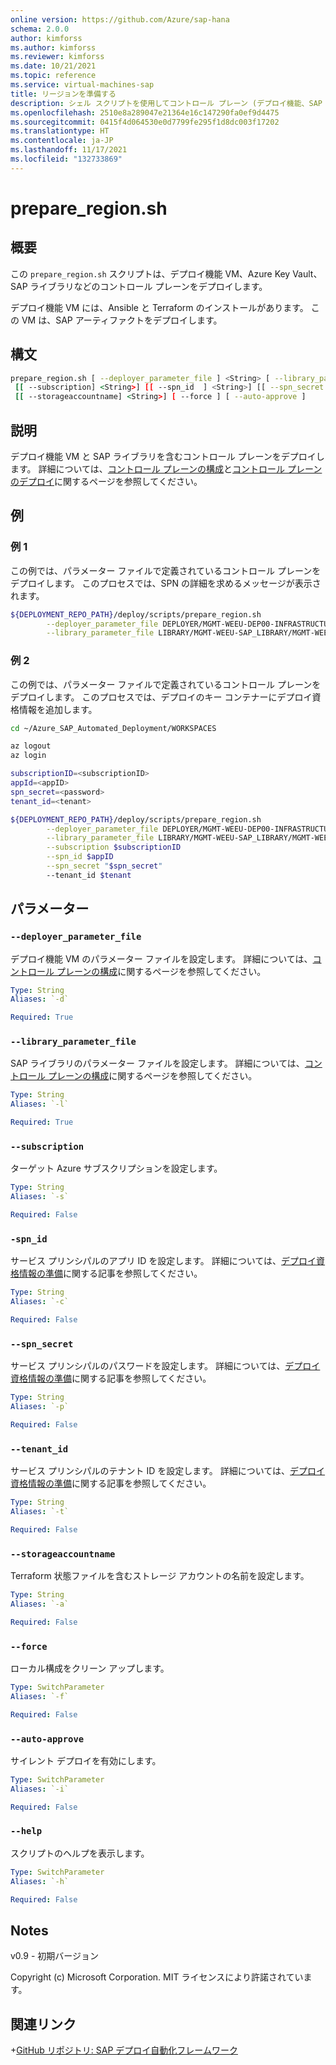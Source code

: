```yaml
---
online version: https://github.com/Azure/sap-hana
schema: 2.0.0
author: kimforss
ms.author: kimforss
ms.reviewer: kimforss
ms.date: 10/21/2021
ms.topic: reference
ms.service: virtual-machines-sap
title: リージョンを準備する
description: シェル スクリプトを使用してコントロール プレーン (デプロイ機能、SAP ライブラリ) をデプロイします。
ms.openlocfilehash: 2510e8a289047e21364e16c147290fa0ef9d4475
ms.sourcegitcommit: 0415f4d064530e0d7799fe295f1d8dc003f17202
ms.translationtype: HT
ms.contentlocale: ja-JP
ms.lasthandoff: 11/17/2021
ms.locfileid: "132733869"
---
```

# <a name="prepare_regionsh"></a>prepare_region.sh

## <a name="synopsis"></a>概要
この `prepare_region.sh` スクリプトは、デプロイ機能 VM、Azure Key Vault、SAP ライブラリなどのコントロール プレーンをデプロイします。

デプロイ機能 VM には、Ansible と Terraform のインストールがあります。 この VM は、SAP アーティファクトをデプロイします。

## <a name="syntax"></a>構文

```bash
prepare_region.sh [ --deployer_parameter_file ] <String> [ --library_parameter_file ] <String>
 [[ --subscription] <String>] [[ --spn_id  ] <String>] [[ --spn_secret ] <String>] [[ --tenant_id ] <String>]
 [[ --storageaccountname] <String>] [ --force ] [ --auto-approve ]
```

## <a name="description"></a>説明
デプロイ機能 VM と SAP ライブラリを含むコントロール プレーンをデプロイします。 詳細については、[コントロール プレーンの構成](../automation-configure-control-plane.md)と[コントロール プレーンのデプロイ](../automation-deploy-control-plane.md)に関するページを参照してください。

## <a name="examples"></a>例

### <a name="example-1"></a>例 1

この例では、パラメーター ファイルで定義されているコントロール プレーンをデプロイします。 このプロセスでは、SPN の詳細を求めるメッセージが表示されます。

```bash
${DEPLOYMENT_REPO_PATH}/deploy/scripts/prepare_region.sh                                                         \
        --deployer_parameter_file DEPLOYER/MGMT-WEEU-DEP00-INFRASTRUCTURE/MGMT-WEEU-DEP00-INFRASTRUCTURE.tfvars  \
        --library_parameter_file LIBRARY/MGMT-WEEU-SAP_LIBRARY/MGMT-WEEU-SAP_LIBRARY.tfvars                      
```

### <a name="example-2"></a>例 2

この例では、パラメーター ファイルで定義されているコントロール プレーンをデプロイします。 このプロセスでは、デプロイのキー コンテナーにデプロイ資格情報を追加します。

```bash
cd ~/Azure_SAP_Automated_Deployment/WORKSPACES

az logout
az login

subscriptionID=<subscriptionID>
appId=<appID>
spn_secret=<password>
tenant_id=<tenant>

${DEPLOYMENT_REPO_PATH}/deploy/scripts/prepare_region.sh                                                         \
        --deployer_parameter_file DEPLOYER/MGMT-WEEU-DEP00-INFRASTRUCTURE/MGMT-WEEU-DEP00-INFRASTRUCTURE.tfvars  \
        --library_parameter_file LIBRARY/MGMT-WEEU-SAP_LIBRARY/MGMT-WEEU-SAP_LIBRARY.tfvars                      \
        --subscription $subscriptionID                                                                           \
        --spn_id $appID                                                                                          \
        --spn_secret "$spn_secret"                                                                               \ 
        --tenant_id $tenant
```

## <a name="parameters"></a>パラメーター

### `--deployer_parameter_file`
デプロイ機能 VM のパラメーター ファイルを設定します。 詳細については、[コントロール プレーンの構成](../automation-configure-control-plane.md#deployer)に関するページを参照してください。

```yaml
Type: String
Aliases: `-d`

Required: True
```

### `--library_parameter_file`
SAP ライブラリのパラメーター ファイルを設定します。 詳細については、[コントロール プレーンの構成](../automation-configure-control-plane.md#sap-library)に関するページを参照してください。

```yaml
Type: String
Aliases: `-l`

Required: True
```

### `--subscription`
ターゲット Azure サブスクリプションを設定します。

```yaml
Type: String
Aliases: `-s`

Required: False
```

### `-spn_id`
サービス プリンシパルのアプリ ID を設定します。 詳細については、[デプロイ資格情報の準備](../automation-deploy-control-plane.md#prepare-the-deployment-credentials)に関する記事を参照してください。

```yaml
Type: String
Aliases: `-c`

Required: False
```

### `--spn_secret`
サービス プリンシパルのパスワードを設定します。 詳細については、[デプロイ資格情報の準備](../automation-deploy-control-plane.md#prepare-the-deployment-credentials)に関する記事を参照してください。 

```yaml
Type: String
Aliases: `-p`

Required: False
```

### `--tenant_id`
サービス プリンシパルのテナント ID を設定します。 詳細については、[デプロイ資格情報の準備](../automation-deploy-control-plane.md#prepare-the-deployment-credentials)に関する記事を参照してください。 

```yaml
Type: String
Aliases: `-t`

Required: False
```


### `--storageaccountname`
Terraform 状態ファイルを含むストレージ アカウントの名前を設定します。

```yaml
Type: String
Aliases: `-a`

Required: False
```

### `--force`
ローカル構成をクリーン アップします。

```yaml
Type: SwitchParameter
Aliases: `-f`

Required: False
```

### `--auto-approve`
サイレント デプロイを有効にします。

```yaml
Type: SwitchParameter
Aliases: `-i`

Required: False
```

### `--help`
スクリプトのヘルプを表示します。

```yaml
Type: SwitchParameter
Aliases: `-h`

Required: False
```

## <a name="notes"></a>Notes
v0.9 - 初期バージョン

Copyright (c) Microsoft Corporation.
MIT ライセンスにより許諾されています。

## <a name="related-links"></a>関連リンク

+[GitHub リポジトリ: SAP デプロイ自動化フレームワーク](https://github.com/Azure/sap-hana)
